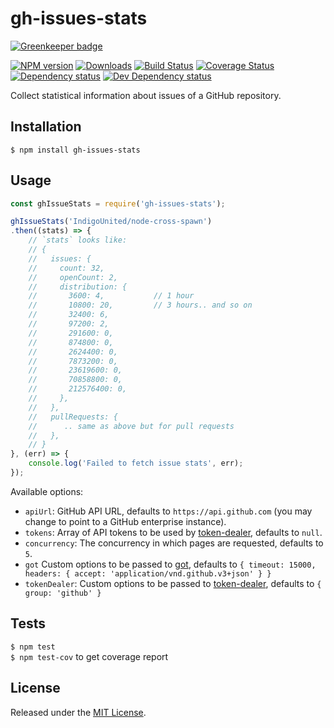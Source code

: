 # gh-issues-stats

[![Greenkeeper badge](https://badges.greenkeeper.io/IndigoUnited/node-gh-issues-stats.svg)](https://greenkeeper.io/)

[![NPM version][npm-image]][npm-url] [![Downloads][downloads-image]][npm-url] [![Build Status][travis-image]][travis-url] [![Coverage Status][coveralls-image]][coveralls-url] [![Dependency status][david-dm-image]][david-dm-url] [![Dev Dependency status][david-dm-dev-image]][david-dm-dev-url]

[npm-url]:https://npmjs.org/package/gh-issues-stats
[downloads-image]:http://img.shields.io/npm/dm/gh-issues-stats.svg
[npm-image]:http://img.shields.io/npm/v/gh-issues-stats.svg
[travis-url]:https://travis-ci.org/IndigoUnited/node-gh-issues-stats
[travis-image]:http://img.shields.io/travis/IndigoUnited/node-gh-issues-stats/master.svg
[coveralls-url]:https://coveralls.io/r/IndigoUnited/node-gh-issues-stats
[coveralls-image]:https://img.shields.io/coveralls/IndigoUnited/node-gh-issues-stats/master.svg
[david-dm-url]:https://david-dm.org/IndigoUnited/node-gh-issues-stats
[david-dm-image]:https://img.shields.io/david/IndigoUnited/node-gh-issues-stats.svg
[david-dm-dev-url]:https://david-dm.org/IndigoUnited/node-gh-issues-stats?type=dev
[david-dm-dev-image]:https://img.shields.io/david/dev/IndigoUnited/node-gh-issues-stats.svg

Collect statistical information about issues of a GitHub repository.


## Installation

`$ npm install gh-issues-stats`


## Usage

```js
const ghIssueStats = require('gh-issues-stats');

ghIssueStats('IndigoUnited/node-cross-spawn')
.then((stats) => {
    // `stats` looks like:
    // {
    //   issues: {
    //     count: 32,
    //     openCount: 2,
    //     distribution: {
    //       3600: 4,           // 1 hour
    //       10800: 20,         // 3 hours.. and so on
    //       32400: 6,
    //       97200: 2,
    //       291600: 0,
    //       874800: 0,
    //       2624400: 0,
    //       7873200: 0,
    //       23619600: 0,
    //       70858800: 0,
    //       212576400: 0,
    //     },
    //   },
    //   pullRequests: {
    //      .. same as above but for pull requests
    //   },
    // }
}, (err) => {
    console.log('Failed to fetch issue stats', err);
});
```

Available options:

- `apiUrl`: GitHub API URL, defaults to `https://api.github.com` (you may change to point to a GitHub enterprise instance).
- `tokens`: Array of API tokens to be used by [token-dealer](https://github.com/IndigoUnited/node-token-dealer), defaults to `null`.
- `concurrency`: The concurrency in which pages are requested, defaults to `5`.
- `got` Custom options to be passed to [got](https://github.com/sindresorhus/got), defaults to `{ timeout: 15000, headers: { accept: 'application/vnd.github.v3+json' } }`
- `tokenDealer`: Custom options to be passed to [token-dealer](https://github.com/IndigoUnited/node-token-dealer), defaults to `{ group: 'github' }`


## Tests

`$ npm test`   
`$ npm test-cov` to get coverage report


## License

Released under the [MIT License](http://www.opensource.org/licenses/mit-license.php).

